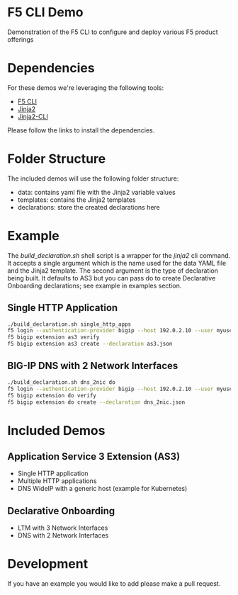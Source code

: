 # F5 CLI Demo
Demonstration of the F5 CLI to configure and deploy various F5 product offerings

# Dependencies
For these demos we're leveraging the following tools:
 - [F5 CLI](https://clouddocs.f5.com/sdk/f5-cli/)
 - [Jinja2](https://pypi.org/project/Jinja2/)
 - [Jinja2-CLI](https://pypi.org/project/jinja2-cli/)

Please follow the links to install the dependencies.

# Folder Structure
The included demos will use the following folder structure:
- data: contains yaml file with the Jinja2 variable values
- templates: contains the Jinja2 templates 
- declarations: store the created declarations here

# Example
The *build_declaration.sh* shell script is a wrapper for the *jinja2* cli command.  It accepts a single argument which is the name used for the data YAML file and the Jinja2 template. The second argument is the type of declaration being built.  It defaults to AS3 but you can pass do to create Declarative Onboarding declarations; see example in examples section.

## Single HTTP Application
```bash
./build_declaration.sh single_http_apps 
f5 login --authentication-provider bigip --host 192.0.2.10 --user myuser
f5 bigip extension as3 verify
f5 bigip extension as3 create --declaration as3.json
```

## BIG-IP DNS with 2 Network Interfaces
```bash
./build_declaration.sh dns_2nic do 
f5 login --authentication-provider bigip --host 192.0.2.10 --user myuser
f5 bigip extension do verify
f5 bigip extension do create --declaration dns_2nic.json
```

# Included Demos
## Application Service 3 Extension (AS3)
- Single HTTP application
- Multiple HTTP applications
- DNS WideIP with a generic host (example for Kubernetes)

## Declarative Onboarding
- LTM with 3 Network Interfaces
- DNS with 2 Network Interfaces

# Development
If you have an example you would like to add please make a pull request.